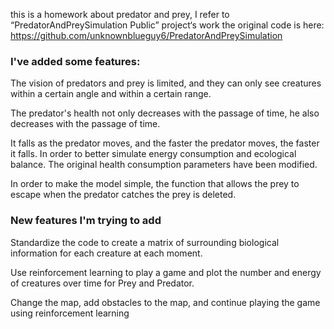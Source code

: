 
this is a homework about predator and prey, I refer to “PredatorAndPreySimulation
Public” project‘s work
the original code is here: https://github.com/unknownblueguy6/PredatorAndPreySimulation



### I've added some features:
The vision of predators and prey is limited, and they can only see creatures within a certain angle and within a certain range.

The predator's health not only decreases with the passage of time, he also decreases with the passage of time.

It falls as the predator moves, and the faster the predator moves, the faster it falls. In order to better simulate energy consumption and ecological balance. The original health consumption parameters have been modified.

In order to make the model simple, the function that allows the prey to escape when the predator catches the prey is deleted.



### New features I'm trying to add

Standardize the code to create a matrix of surrounding biological information for each creature at each moment.

Use reinforcement learning to play a game and plot the number and energy of creatures over time for Prey and Predator.

Change the map, add obstacles to the map, and continue playing the game using reinforcement learning
